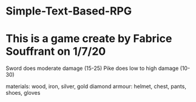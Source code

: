 # Simple-Text-Based-RPG
# This is a game create by Fabrice Souffrant on 1/7/20

Sword does moderate damage (15-25)
Pike does low to high damage (10-30)

materials: wood, iron, silver, gold diamond
armour: helmet, chest, pants, shoes, gloves
